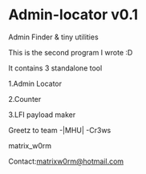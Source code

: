 Admin-locator v0.1
==================

Admin Finder &amp; tiny utilities

This is the second program I wrote :D

It contains 3 standalone tool


1.Admin Locator

2.Counter

3.LFI payload maker


Greetz to team -|MHU| -Cr3ws

matrix_w0rm

Contact:matrixw0rm@hotmail.com


